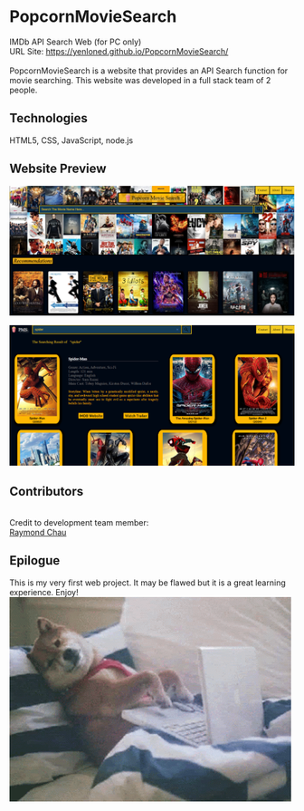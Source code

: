 # PopcornMovieSearch
IMDb API Search Web (for PC only)
<br>URL Site: https://yenloned.github.io/PopcornMovieSearch/
<br>
<br> PopcornMovieSearch is a website that provides an API Search function for movie searching. This website was developed in a full stack team of 2 people.
## Technologies
HTML5, CSS, JavaScript, node.js
<br>
## Website Preview

![PREVIEW!](Preview.png)

![PREVIEW!](Preview2.png)


## Contributors
<br>Credit to development team member:
<br>[Raymond Chau](https://github.com/Raymondchau1022)

## Epilogue
This is my very first web project. It may be flawed but it is a great learning experience. Enjoy!
![CAT](itdog.gif)
